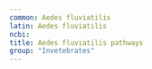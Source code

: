 ```yaml
---
common: Aedes fluviatilis
latin: Aedes fluviatilis
ncbi: 
title: Aedes fluviatilis pathways
group: "Invetebrates"
---
```

